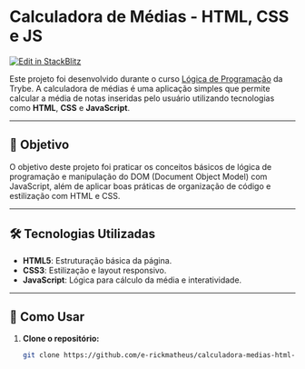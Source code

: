 # Calculadora de Médias - HTML, CSS e JS

[![Edit in StackBlitz](https://developer.stackblitz.com/img/open_in_stackblitz.svg)](https://stackblitz.com/~/github.com/e-rickmatheus/calculadora-medias-html-css-js)

Este projeto foi desenvolvido durante o curso [Lógica de Programação](https://cursos.betrybe.com/191918-logica-de-programacao) da Trybe. A calculadora de médias é uma aplicação simples que permite calcular a média de notas inseridas pelo usuário utilizando tecnologias como **HTML**, **CSS** e **JavaScript**.

---

## 🎯 Objetivo

O objetivo deste projeto foi praticar os conceitos básicos de lógica de programação e manipulação do DOM (Document Object Model) com JavaScript, além de aplicar boas práticas de organização de código e estilização com HTML e CSS.

---

## 🛠️ Tecnologias Utilizadas

- **HTML5**: Estruturação básica da página.
- **CSS3**: Estilização e layout responsivo.
- **JavaScript**: Lógica para cálculo da média e interatividade.

---

## 🚀 Como Usar

1. **Clone o repositório:**
   ```bash
   git clone https://github.com/e-rickmatheus/calculadora-medias-html-css-js.git
